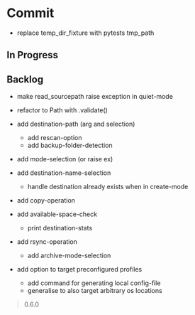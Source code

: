 # Commit

- replace temp_dir_fixture with pytests tmp_path

## In Progress

## Backlog

- make read_sourcepath raise exception in quiet-mode
- refactor to Path with .validate()

- add destination-path (arg and selection)
  - add rescan-option
  - add backup-folder-detection

- add mode-selection (or raise ex)

- add destination-name-selection
  - handle destination already exists when in create-mode

- add copy-operation

- add available-space-check
  - print destination-stats

- add rsync-operation
  - add archive-mode-selection

- add option to target preconfigured profiles
  - add command for generating local config-file
  - generalise to also target arbitrary os locations

> 0.6.0
